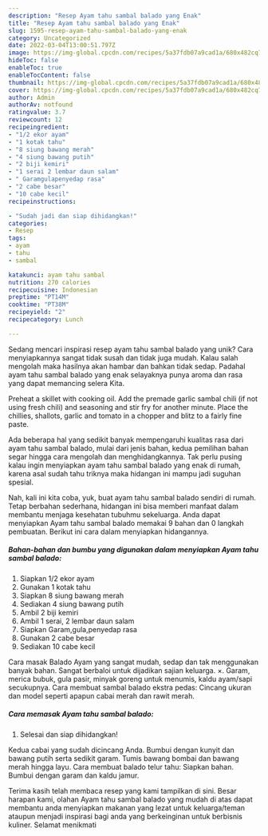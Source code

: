 ```yaml
---
description: "Resep Ayam tahu sambal balado yang Enak"
title: "Resep Ayam tahu sambal balado yang Enak"
slug: 1595-resep-ayam-tahu-sambal-balado-yang-enak
category: Uncategorized
date: 2022-03-04T13:00:51.797Z
image: https://img-global.cpcdn.com/recipes/5a37fdb07a9cad1a/680x482cq70/ayam-tahu-sambal-balado-foto-resep-utama.jpg
hideToc: false
enableToc: true
enableTocContent: false
thumbnail: https://img-global.cpcdn.com/recipes/5a37fdb07a9cad1a/680x482cq70/ayam-tahu-sambal-balado-foto-resep-utama.jpg
cover: https://img-global.cpcdn.com/recipes/5a37fdb07a9cad1a/680x482cq70/ayam-tahu-sambal-balado-foto-resep-utama.jpg
author: Admin
authorAv: notfound
ratingvalue: 3.7
reviewcount: 12
recipeingredient:
- "1/2 ekor ayam"
- "1 kotak tahu"
- "8 siung bawang merah"
- "4 siung bawang putih"
- "2 biji kemiri"
- "1 serai 2 lembar daun salam"
- " Garamgulapenyedap rasa"
- "2 cabe besar"
- "10 cabe kecil"
recipeinstructions:

- "Sudah jadi dan siap dihidangkan!"
categories:
- Resep
tags:
- ayam
- tahu
- sambal

katakunci: ayam tahu sambal 
nutrition: 270 calories
recipecuisine: Indonesian
preptime: "PT14M"
cooktime: "PT38M"
recipeyield: "2"
recipecategory: Lunch

---
```





Sedang mencari inspirasi resep ayam tahu sambal balado yang unik? Cara menyiapkannya sangat tidak susah dan tidak juga mudah. Kalau salah mengolah maka hasilnya akan hambar dan bahkan tidak sedap. Padahal ayam tahu sambal balado yang enak selayaknya punya aroma dan rasa yang dapat memancing selera Kita.





Preheat a skillet with cooking oil. Add the premade garlic sambal chili (if not using fresh chili) and seasoning and stir fry for another minute. Place the chillies, shallots, garlic and tomato in a chopper and blitz to a fairly fine paste.

Ada beberapa hal yang sedikit banyak mempengaruhi kualitas rasa dari ayam tahu sambal balado, mulai dari jenis bahan, kedua pemilihan bahan segar hingga cara mengolah dan menghidangkannya. Tak perlu pusing kalau ingin menyiapkan ayam tahu sambal balado yang enak di rumah, karena asal sudah tahu triknya maka hidangan ini mampu jadi suguhan spesial.






Nah, kali ini kita coba, yuk, buat ayam tahu sambal balado sendiri di rumah. Tetap berbahan sederhana, hidangan ini bisa memberi manfaat dalam membantu menjaga kesehatan tubuhmu sekeluarga. Anda dapat menyiapkan Ayam tahu sambal balado memakai 9 bahan dan 0 langkah pembuatan. Berikut ini cara dalam menyiapkan hidangannya.

<!--inarticleads1-->

##### Bahan-bahan dan bumbu yang digunakan dalam menyiapkan Ayam tahu sambal balado:

1. Siapkan 1/2 ekor ayam
1. Gunakan 1 kotak tahu
1. Siapkan 8 siung bawang merah
1. Sediakan 4 siung bawang putih
1. Ambil 2 biji kemiri
1. Ambil 1 serai, 2 lembar daun salam
1. Siapkan  Garam,gula,penyedap rasa
1. Gunakan 2 cabe besar
1. Sediakan 10 cabe kecil


Cara masak Balado Ayam yang sangat mudah, sedap dan tak menggunakan banyak bahan. Sangat berbaloi untuk dijadikan sajian keluarga. ×. Garam, merica bubuk, gula pasir, minyak goreng untuk menumis, kaldu ayam/sapi secukupnya. Cara membuat sambal balado ekstra pedas: Cincang ukuran dan model seperti apapun cabai merah dan rawit merah. 

<!--inarticleads2-->

##### Cara memasak Ayam tahu sambal balado:


1. Selesai dan siap dihidangkan!

Kedua cabai yang sudah dicincang Anda. Bumbui dengan kunyit dan bawang putih serta sedikit garam. Tumis bawang bombai dan bawang merah hingga layu. Cara membuat balado telur tahu: Siapkan bahan. Bumbui dengan garam dan kaldu jamur. 

Terima kasih telah membaca resep yang kami tampilkan di sini. Besar harapan kami, olahan Ayam tahu sambal balado yang mudah di atas dapat membantu anda menyiapkan makanan yang lezat untuk keluarga/teman ataupun menjadi inspirasi bagi anda yang berkeinginan untuk berbisnis kuliner. Selamat menikmati
